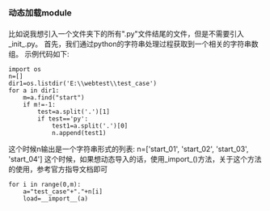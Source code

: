 ### 动态加载module
#### 
比如说我想引入一个文件夹下的所有".py"文件结尾的文件，但是不需要引入_init_.py。
首先，我们通过python的字符串处理过程获取到一个相关的字符串数组。
示例代码如下:
```
import os
n=[]
dir1=os.listdir('E:\\webtest\\test_case')
for a in dir1:
    m=a.find("start")
    if m!=-1:
        test=a.split('.')[1]
        if test=='py':
            test1=a.split('.')[0]
            n.append(test1)
```
这个时候n输出是一个字符串形式的列表:
n=['start_01', 'start_02', 'start_03', 'start_04']
这个时候，如果想动态导入的话，使用_import_()方法，关于这个方法的使用，参考官方指导文档即可
```
for i in range(0,m):
    a="test_case"+"."+n[i]
    load=__import__(a)
```
